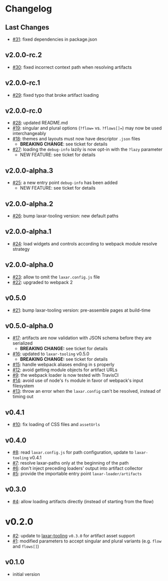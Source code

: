 # Changelog

## Last Changes

- [#31](https://github.com/LaxarJS/laxar-loader/issues/31): fixed dependencies in package.json


## v2.0.0-rc.2

- [#30](https://github.com/LaxarJS/laxar-loader/issues/30): fixed incorrect context path when resolving artifacts


## v2.0.0-rc.1

- [#29](https://github.com/LaxarJS/laxar-loader/issues/29): fixed typo that broke artifact loading


## v2.0.0-rc.0

- [#28](https://github.com/LaxarJS/laxar-loader/issues/28): updated README.md
- [#19](https://github.com/LaxarJS/laxar-loader/issues/19): singular and plural options (`?flow=` vs. `?flows[]=`) may now be used interchangeably
- [#18](https://github.com/LaxarJS/laxar-loader/issues/18): themes and layouts must now have descriptor `.json` files
   + **BREAKING CHANGE**: see ticket for details
- [#27](https://github.com/LaxarJS/laxar-loader/issues/27): loading the `debug-info` lazily is now opt-in with the `?lazy` parameter
   + NEW FEATURE: see ticket for details


## v2.0.0-alpha.3

- [#25](https://github.com/LaxarJS/laxar-loader/issues/25): a new entry point `debug-info` has been added
   + NEW FEATURE: see ticket for details


## v2.0.0-alpha.2

- [#26](https://github.com/LaxarJS/laxar-loader/issues/26): bump laxar-tooling version: new default paths


## v2.0.0-alpha.1

- [#24](https://github.com/LaxarJS/laxar-loader/issues/24): load widgets and controls according to webpack module resolve strategy


## v2.0.0-alpha.0

- [#23](https://github.com/LaxarJS/laxar-loader/issues/23): allow to omit the `laxar.config.js` file
- [#22](https://github.com/LaxarJS/laxar-loader/issues/22): upgraded to webpack 2


## v0.5.0

- [#21](https://github.com/LaxarJS/laxar-loader/issues/21): bump laxar-tooling version: pre-assemble pages at build-time


## v0.5.0-alpha.0

- [#17](https://github.com/LaxarJS/laxar-loader/issues/17): artifacts are now validation with JSON schema before they are serialized
  + **BREAKING CHANGE:** see ticket for details
- [#16](https://github.com/LaxarJS/laxar-loader/issues/16): updated to `laxar-tooling` v0.5.0
  + **BREAKING CHANGE:** see ticket for details
- [#15](https://github.com/LaxarJS/laxar-loader/issues/15): handle webpack aliases ending in `$` properly
- [#12](https://github.com/LaxarJS/laxar-loader/issues/12): avoid getting module objects for artifact URLs
- [#9](https://github.com/LaxarJS/laxar-loader/issues/9): the webpack loader is now tested with TravisCI
- [#14](https://github.com/LaxarJS/laxar-loader/issues/14): avoid use of node's `fs` module in favor of webpack's input filesystem
- [#13](https://github.com/LaxarJS/laxar-loader/issues/13): throw an error when the `laxar.config` can't be resolved, instead of timing out


## v0.4.1

- [#10](https://github.com/LaxarJS/laxar-loader/issues/10): fix loading of CSS files and `assetUrls`


## v0.4.0

- [#8](https://github.com/LaxarJS/laxar-loader/issues/8): read `laxar.config.js` for path configuration, update to `laxar-tooling` v0.4.1
- [#7](https://github.com/LaxarJS/laxar-loader/issues/7): resolve laxar-paths only at the beginning of the path
- [#6](https://github.com/LaxarJS/laxar-loader/issues/6): don't inject preceding loaders' output into artifact collector
- [#5](https://github.com/LaxarJS/laxar-loader/issues/5): provide the importable entry point `laxar-loader/artifacts`


## v0.3.0

- [#4](https://github.com/LaxarJS/laxar-loader/issues/4): allow loading artifacts directly (instead of starting from the flow)


# v0.2.0

- [#2](https://github.com/LaxarJS/laxar-loader/issues/2): update to [laxar-tooling][] `v0.3.0` for artifact asset support
- [#1](https://github.com/LaxarJS/laxar-loader/issues/1): modified parameters to accept singular and plural variants (e.g. `flow` and `flows[]`)


## v0.1.0

- initial version

[laxar-tooling]: /LaxarJS/laxar-tooling

